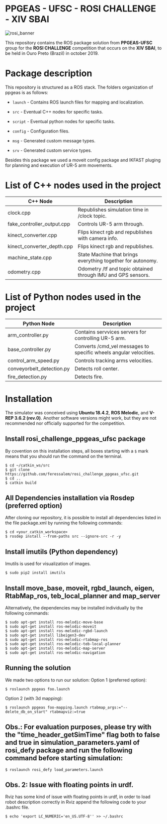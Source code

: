 # PPGEAS - UFSC - ROSI CHALLENGE - XIV SBAI

![rosi_banner](https://raw.githubusercontent.com/filRocha/rosiChallenge-sbai2019/master/resources/banner2.png)

This repository contains the ROS package solution from **PPGEAS-UFSC** group for the **ROSI CHALLENGE** competition that occurs on the **XIV SBAI**, to be held in Ouro Preto (Brazil) in october 2019. 

# Package description

This repository is structured as a ROS stack. The folders organization of ppgeas is as follows:

- `launch` - Contains ROS launch files for mapping and localization. 

- `src` - Eventual C++ nodes for specific tasks. 

- `script` - Eventual python nodes for specific tasks. 

- `config` - Configuration files.

- `msg` - Generated custom message types.

- `srv` - Generated custom service types.

Besides this package we used a moveit config package and IKFAST pluging for planning and execution of UR-5 arm movements.

# List of C++ nodes used in the project

| C++ Node  | Description |
| ------------- | ------------- |
| clock.cpp  | Republishes simulation time in /clock topic.  |
| fake_controller_output.cpp  | Controls UR-5 arm through.   |
| kinect_converter.cpp  | Flips kinect rgb and republishes with camera info.  |
| kinect_converter_depth.cpp  | Flips kinect rgb and republishes.  |
| machine_state.cpp  | State Machine that brings everything together for autonomy.  |
| odometry.cpp  | Odometry /tf and topic obtained through IMU and GPS sensors.  |

# List of Python nodes used in the project

| Python Node  | Description |
| ------------- | ------------- |
| arm_controller.py  | Contains servvices servers for controlling UR-5 arm.  |
| base_controller.py  | Converts /cmd_vel messages to specific wheels angular velocities.  |
| control_arm_speed.py  | Controls tracking arms velocities.  |
| conveyorbelt_detection.py  | Detects roll center.  |
| fire_detection.py  | Detects fire.  |


# Installation

The simulator was conceived using **Ubuntu 18.4.2**, **ROS Melodic**, and **V-REP 3.6.2 (rev.0)**. Another software versions might work, but they are not recommended nor officially supported for the competition. 

## Install rosi_challenge_ppgeas_ufsc package
By covention on this installation steps, all boxes starting with a `$` mark means that you should run the command on the terminal.
```
$ cd ~/catkin_ws/src
$ git clone https://github.com/feressalem/rosi_challenge_ppgeas_ufsc.git
$ cd ..
$ catkin build
```

## All Dependencies installation via Rosdep (preferred option)
After cloning our repository, it is possible to install all dependencies listed in the file package.xml by running the following commands:
```
$ cd <your_catkin_workspace>
$ rosdep install --from-paths src --ignore-src -r -y
```

## Install imutils (Python dependency)
Imutils is used for visualization of images.
```
$ sudo pip2 install imutils
```

## Install move_base, moveit, rgbd_launch, eigen, RtabMap_ros, teb_local_planner and map_server
Alternatively, the dependencies may be installed individually by the following commands:
```
$ sudo apt-get install ros-melodic-move-base
$ sudo apt-get install ros-melodic-moveit
$ sudo apt-get install ros-melodic-rgbd-launch
$ sudo apt-get install libeigen3-dev
$ sudo apt-get install ros-melodic-rtabmap-ros
$ sudo apt-get install ros-melodic-teb-local-planner
$ sudo apt-get install ros-melodic-map-server
$ sudo apt-get install ros-melodic-navigation
```

## Running the solution
We made two options to run our solution:
Option 1 (preferred option):
```
$ roslaunch ppgeas foo.launch
```
Option 2 (with 3d mapping):
```
$ roslaunch ppgeas foo-mapping.launch rtabmap_args:="--delete_db_on_start" rtabmapviz:=true
```


## Obs.: For evaluation purposes, please try with the "time_header_getSimTime" flag both to false and true in simulation_parameters.yaml of rosi_defy package and run the following command before starting simulation:
```
$ roslaunch rosi_defy load_parameters.launch
```

## Obs. 2: Issue with floating points in urdf.
Rviz has some kind of issue with floating points in urdf, in order to load robot description correctly in Rviz append the following code to your .bashrc file.
```
$ echo 'export LC_NUMERIC='en_US.UTF-8'' >> ~/.bashrc 
```
